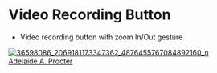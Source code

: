 # Video Recording Button
* Video recording button with zoom In/Out gesture

<a href="https://ibb.co/dfYjzy"><img src="https://preview.ibb.co/i5cBey/36598086_2069181173347362_4876455767084892160_n.jpg" alt="36598086_2069181173347362_4876455767084892160_n" border="0"></a><br /><a target='_blank' href='https://poetandpoem.com/Adelaide-A-Procter'>Adelaide A. Procter</a><br />
